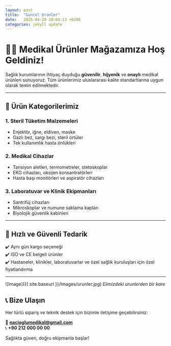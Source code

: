 ```yaml
---
layout: post
title:  "Guncel Urunler"
date:   2025-04-29 20:04:13 +0200
categories: jekyll update
---
```

# 👩‍⚕️ Medikal Ürünler Mağazamıza Hoş Geldiniz!

Sağlık kurumlarının ihtiyaç duyduğu **güvenilir**, **hijyenik** ve **onaylı** medikal ürünleri sunuyoruz. Tüm ürünlerimiz uluslararası kalite standartlarına uygun olarak temin edilmektedir.

---

## 🏥 Ürün Kategorilerimiz

### 1. **Steril Tüketim Malzemeleri**
- Enjektör, iğne, eldiven, maske
- Gazlı bez, sargı bezi, steril örtüler
- Tek kullanımlık hasta önlükleri

### 2. **Medikal Cihazlar**
- Tansiyon aletleri, termometreler, stetoskoplar
- EKG cihazları, oksijen konsantratörleri
- Hasta başı monitörleri ve aspiratör cihazları

### 3. **Laboratuvar ve Klinik Ekipmanları**
- Santrifüj cihazları
- Mikroskoplar ve numune saklama kapları
- Biyolojik güvenlik kabinleri

---

## 🚚 Hızlı ve Güvenli Tedarik

✔️ Aynı gün kargo seçeneği  
✔️ ISO ve CE belgeli ürünler  
✔️ Hastaneler, klinikler, laboratuvarlar ve özel sağlık kuruluşları için özel fiyatlandırma

---

![Image]({{ site.baseurl }}/Images/urunler.jpg)
*Elimizdeki urunlerden bir kare*



## 📞 Bize Ulaşın

Her türlü sipariş ve teknik destek için bizimle iletişime geçebilirsiniz:

📧 **nacioglumedikal@gmail.com**  
📞 **+90 212 000 00 00**

Sağlıkta güven, doğru ekipmanla başlar!
